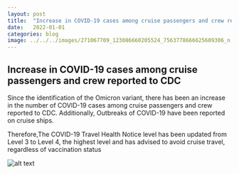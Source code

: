 ```yaml
---
layout: post
title:  "Increase in COVID-19 cases among cruise passengers and crew reported to CDC"
date:   2022-01-01
categories: blog
image: ../../../images/271067709_123086660205524_7563778666625609306_n.jpg
---
```


## Increase in COVID-19 cases among cruise passengers and crew reported to CDC


Since the identification of the Omicron variant, there has been an increase in the number of COVID-19 cases among cruise passengers and crew reported to CDC. Additionally, Outbreaks of COVID-19 have been reported on cruise ships.

Therefore,The COVID-19 Travel Health Notice level has been updated from Level 3 to Level 4, the highest level and has advised to avoid cruise travel, regardless of vaccination status

![alt text](../../../images/271067709_123086660205524_7563778666625609306_n.jpg)
